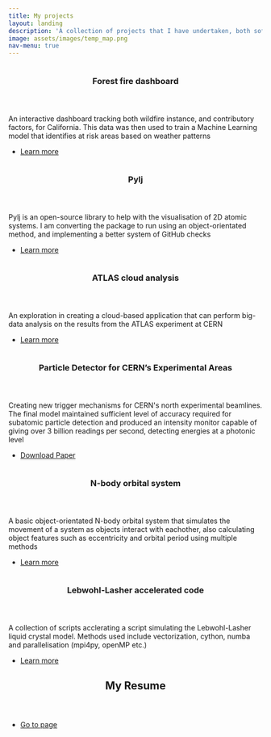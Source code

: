 ```yaml
---
title: My projects
layout: landing
description: 'A collection of projects that I have undertaken, both software-based and other'
image: assets/images/temp_map.png
nav-menu: true
---
```


<!-- Main -->
<div id="main">

<!-- One -->
<!-- <section id="one">
	<div class="inner">
		<header class="major">
			<h2>gabba gabba</h2>
		</header>
		<p>Nullam et orci eu lorem consequat tincidunt vivamus et sagittis magna sed nunc rhoncus condimentum sem. In efficitur ligula tate urna. Maecenas massa vel lacinia pellentesque lorem ipsum dolor. Nullam et orci eu lorem consequat tincidunt. Vivamus et sagittis libero. Nullam et orci eu lorem consequat tincidunt vivamus et sagittis magna sed nunc rhoncus condimentum sem. In efficitur ligula tate urna.</p>
	</div>
</section>-->

<!-- Two -->
<section id="two" class="spotlights">
	<section>
		<a href="https://github.com/maximillian-dolan/climate_change_dashboard" class="image" >
			<img src="{% link assets/images/MV_plot.png %}" alt="" data-position="top center" />
		</a>
		<div class="content">
			<div class="inner">
				<header class="major">
					<h3>Forest fire dashboard</h3>
				</header>
				<p>An interactive dashboard tracking both wildfire instance, and contributory factors, for California. This data was then used to train a Machine Learning model that identifies at risk areas based on weather patterns</p>
				<ul class="actions">
					<li><a href="https://github.com/maximillian-dolan/climate_change_dashboard" class="button">Learn more</a></li>
				</ul>
			</div>
		</div>
	</section>
	<section>
		<a href="https://pythoninchemistry.org/pylj" class="image">
			<img src="{% link assets/images/pylj.png %}" alt="" data-position="top center" />
		</a>
		<div class="content">
			<div class="inner">
				<header class="major">
					<h3>Pylj</h3>
				</header>
				<p>Pylj is an open-source library to help with the visualisation of 2D atomic systems. I am converting the package to run using an object-orientated method, and implementing a better system of GitHub checks</p>
				<ul class="actions">
					<li><a href="https://pythoninchemistry.org/pylj" class="button">Learn more</a></li>
				</ul>
			</div>
		</div>
	</section>
	<section>
		<a href="https://github.com/maximillian-dolan/atlas_analysis" class="image">
			<img src="{% link assets/images/AtlasEvent.png %}" alt="" data-position="top center" />
		</a>
		<div class="content">
			<div class="inner">
				<header class="major">
					<h3>ATLAS cloud analysis</h3>
				</header>
				<p>An exploration in creating a cloud-based application that can perform big-data analysis on the results from the ATLAS experiment at CERN</p>
				<ul class="actions">
					<li><a href="https://github.com/maximillian-dolan/atlas_analysis" class="button">Learn more</a></li>
				</ul>
			</div>
		</div>
	</section>
	<section>
		<a href="assets/Particle Detector for CERN’s Experimental Areas.pdf" download = "Particle Detector for CERN’s Experimental Areas.pdf" class="image">
			<img src="{% link assets/images/cern logo.png %}" alt="" data-position="top center" />
		</a>
		<div class="content">
			<div class="inner">
				<header class="major">
					<h3>Particle Detector for CERN’s Experimental Areas</h3>
				</header>
				<p>Creating new trigger mechanisms for CERN's north experimental beamlines. The final model maintained sufficient level of accuracy required for subatomic particle detection and produced an intensity monitor capable of giving over 3 billion readings per second, detecting energies at a photonic level</p>
			        <ul class="actions">
			                <li><a href="assets/Particle Detector for CERN’s Experimental Areas.pdf" download = "Particle Detector for CERN’s Experimental Areas.pdf" class="button icon fa-download">Download Paper</a></li>
			        </ul>
			</div>
		</div>
	</section>
	<section>
		<a href="https://github.com/maximillian-dolan/Intro_Intensive_Projects/tree/main/n_body_simulator" class="image">
			<img src="{% link assets/images/orbits.png %}" alt="" data-position="25% 25%" />
		</a>
		<div class="content">
			<div class="inner">
				<header class="major">
					<h3>N-body orbital system</h3>
				</header>
				<p>A basic object-orientated N-body orbital system that simulates the movement of a system as objects interact with eachother, also calculating object features such as eccentricity and orbital period using multiple methods</p>
				<ul class="actions">
					<li><a href="https://github.com/maximillian-dolan/Intro_Intensive_Projects/tree/main/n_body_simulator" class="button">Learn more</a></li>
				</ul>
			</div>
		</div>
	</section>
		<section>
		<a href="https://github.com/maximillian-dolan/LebwohlLasher_project" class="image">
			<img src="{% link assets/images/LL_figure.png %}" alt="" data-position="25% 25%" />
		</a>
		<div class="content">
			<div class="inner">
				<header class="major">
					<h3>Lebwohl-Lasher accelerated code</h3>
				</header>
				<p>A collection of scripts acclerating a script simulating the Lebwohl-Lasher liquid crystal model. Methods used include vectorization, cython, numba and parallelisation (mpi4py, openMP etc.)</p>
				<ul class="actions">
					<li><a href="https://github.com/maximillian-dolan/LebwohlLasher_project" class="button">Learn more</a></li>
				</ul>
			</div>
		</div>
	</section>
</section>

<!-- Three -->
<section id="three">
	<div class="inner">
		<header class="major">
			<h2>My Resume</h2>
		</header>
		<!--<p>Nullam et orci eu lorem consequat tincidunt vivamus et sagittis libero. Mauris aliquet magna magna sed nunc rhoncus pharetra. Pellentesque condimentum sem. In efficitur ligula tate urna. Maecenas laoreet massa vel lacinia pellentesque lorem ipsum dolor. Nullam et orci eu lorem consequat tincidunt. Vivamus et sagittis libero. Mauris aliquet magna magna sed nunc rhoncus amet pharetra et feugiat tempus.</p>-->
		<ul class="actions">
			<li><a href="resume.html" class="button next">Go to page</a></li>
		</ul>
	</div>
</section>


</div>
